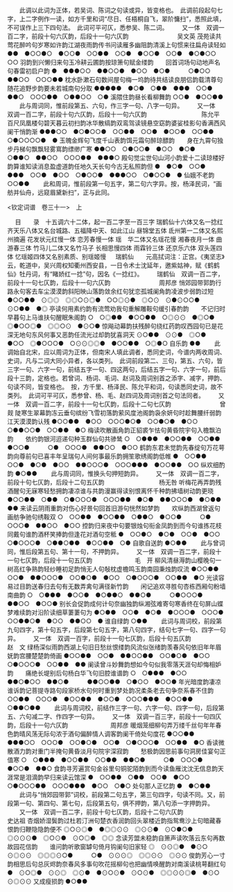 <!-- { "loadSidebar": true } -->
   　　此调以此词为正体，若吴词、陈词之句读或异，皆变格也。　此调前段起句七字，上二字例作一读，如方千里和词“尽日、任梧桐自飞，翠阶慵扫”，悉照此填，不可误作上三下四句法。　此词可平可仄，悉参吴、陈二词。 
　　又一体　双调一百二字，前段十句六仄韵，后段十一句六仄韵　　　　　　　　吴文英
茂苑读共莺花醉吟句岁寒如许韵江湖夜雨韵传书问读雁多幽阻韵清溪上句惯来往扁舟读轻如
●●　●○○●○　●○○●　○○●●　○○●　●○○●　○○●　●○●○○　○○
羽韵到兴懒归来句玉冷耕云圃韵按琼箫句赋金缕韵　　回首词场句动地声名句春雷初启户韵
●　●●●○○　●●○○●　●○○　●○●　　　○●○○　●●○○　○○○●●
枕水卧漱石句数间屋句梅一坞韵待共结读良朋侣韵载清尊句随花追野步韵要未若城南句分取
●●●●●　●○●　○●●　●●●　○○●　●●○　○○○●●　○●●○○　○●
溪隈住韵昼长看柳舞韵
○○●　●○○●●
   　　此与周词同，惟前段第五、六句，作三字一句、八字一句异。 
　　又一体　双调一百二字，前段十句六仄韵，后段十一句六仄韵　　　　　　　　　陈允平
百尺凤凰楼句碧天暮云初扫韵冰华散缟韵双鸾驾读镜悬空窈韵婆娑桂影句香满西风阑干悄韵渐
●●●○○　●○●○○●　○○●●　○○●　●○○●　○○●●　○●○○○○●　●
玉魄金辉句飞度千山表韵饵元霜句醉琼醥韵　　身在九霄句独步丹梯句飘飘轻雾窵韵缥缈广寒
●●○○　○●○○●　●○○　●○●　　　○●●○　●●○○　○○○●●　●●●○
殿句觉尘世句山河小韵爱十二读琼楼好韵算谁知读消息盈虚道韵任地久天长句今古无私照韵但
●　●○●　○○●　●●●　○○●　●○○　○●○○●　●●●○○　○●○○●　●
仙娥不老韵
○○●●
   　　此和周词，惟前段第一句五字，第二句六字异。按，杨泽民词，“画舫并仙舟，远窥眉黛新扫”，正与此同。 

<钦定词谱　卷三十一>　上

　
目　　录　十五调六十二体，起一百二字至一百三字
瑞鹤仙十六体又名一捻红
齐天乐八体又名台城路、五福降中天、如此江山
昼锦堂五体
氐州第一二体又名熙州摘遍
花发状元红慢一体
恋芳春慢一体
瑶　华二体又名瑶花慢
湘春夜月一体
曲游春三体
竹马儿二体又名竹马子
长相思慢四体
雨霖铃三体
还京乐六体
双头莲四体
忆瑶姬四体又名别素质、别瑶姬慢
　
瑞鹤仙　　元高拭词注：正宫。《夷坚志》云，乾道中，吴兴周权知衢州西安县，一日令术士沈延年，邀紫姑神，赋《鹤鹤仙》牡丹词，有“睹娇红一捻”句，因名《一捻红》。
　　瑞鹤仙　双调一百二字，前段十一句七仄韵，后段十一句六仄韵　　　　　　　　周邦彦
悄郊园带郭韵行路永句客去车尘漠漠韵斜阳映山落韵敛余红句犹恋孤城阑角韵凌波步弱韵过短
●○○●●　⊙◎◎　◎◎○⊙◎●　○○◎⊙●　◎○⊙　⊙●⊙○○●　⊙○●●　●◎
亭读何用素约韵有流莺劝我句重解雕鞍句缓引春酌韵　　不记归时早暮句上马谁扶句醒眠朱阁韵
○　○◎●●　●○○●●　○◎⊙⊙　●◎○●　　　◎●○○◎●　◎◎○⊙　●⊙○●
惊飚动幕韵扶残醉句绕红药韵叹西园句已是花深无地句东风何事又恶韵任流光过却韵犹喜洞天
⊙○●●　⊙⊙●　◎○●　●○○　◎●○○○●　○⊙⊙◎◎●　●○○●●　○◎●○
自乐韵
●● 
   　　此调始自北宋，应以周词为正体，但南宋人填此调者，悉同史词，今谱内两收周词、史词，凡与二词大同小异者，各以类列。　此词前段第二、三句，第五、六句，皆三字一句、六字一句，前结五字一句、四这两句，后结五字一句、六字一句，前后段十三韵，定格也。若曾词、杨词、毛词、赵词及周词别首之添字、减字，押韵、句读不同，皆变格也。　按，方千里、杨泽民、陈允平和词，句读悉同史词，故不类列。　此词可平可仄，悉参曾、杨、毛、赵四词及周词别首之句法同者。 
　　又一体　双调一百二字，前段十一句七仄韵，后段十二句七仄韵　　　　　　　　曾　觌
陡寒生翠幕韵冻云垂句缤纷飞雪初落韵萦风度池阁韵袅余妍句时趁舞腰纤弱韵江天漠漠韵认残
●○○●●　●○○　○○○●○●　○○●○●　●○○　○●●○○●　○○●●　●○
梅读吹散画角韵正貂裘乍怯句黄昏院宇句入檐飘泊韵　　依约韵银河迢递句种玉群仙句共骖鸶
○　○●●●　●○○●●　○○●●　●○○●　　　○●　○○○●　●●○○　●○○
鹤韵东君未觉韵先春绽句万花萼韵向尊前句已喜丰年呈瑞句人间何事最乐韵拥笙歌绣阁韵低帷
●　○○●●　○○●　●○●　●○○　●●○○○●　○○○●●●　●○○●●　○○
纵欢细酌韵
●○●●
   　　此与周词同，惟换头句押短韵异。 
　　又一体　双调一百二字，前段十句七仄韵，后段十二句五仄韵　　　　　　　　　杨无咎
听梅花再弄韵残酒醒句无寐寒轻愁拥韵凄凉谁与共韵漫赢得读别恨离怀千种韵拂墙树动韵更晓
●○○●●　○●●　○●○○○●　○○○●●　●○●　●●○○○●　●○●●　●●
来读云阴雨重韵对伤心好景句回首旧游句恍然如梦韵　　欢纵韵西湖曾返句画舫争驰句绣鞍双
○　○○●●　●○○●●　○●●○　●○○●　　　○●　○○○●　●●○○　●○○
控韵归来夜中句要银烛句衔金凤韵到而今句谁拣花枝同戴句谁酌酒杯笑捧韵但逢花对酒句空秪
●　○○●○　●○●　○○●　●○○　○●○○○●　○●●○●●　●○○●●　○●
自歌自送韵
●○●●
   　　此与曾词同，惟后段第五句、第十一句，不押韵异。 
　　又一体　双调一百二字，前段十一句七仄韵，后段十一句五仄韵　　　　　　　毛　开
柳风清昼溽韵山樱晚句一树高红争熟韵轻纱睡初足韵悄无人句敧枕虚檐鸣玉韵南园秉烛韵叹流
●○○●●　○○●　●●○○○●　○○●○●　●○○　○●○○○●　○○●●　●○
光读容易过目韵送春归去句有无数弄禽句满径新竹韵　　闲记追欢寻胜句杏栋西厢句粉墙南曲韵
○　○●●●　●○○●　●○●●○　●●○●　　　○●○○○●　●●○○　●○○●
别长会促韵成何计句奈幽独韵纵湘弦难寄句寒香终在句屏山蝶梦难续韵对沿阶读细草萋萋句为
●○●●　○○●　●○●　●○○○●　○○○●　○○●●○●　●○○　●●○○　●
谁自绿韵
○●●
   　　此词与周词校，前段第九句四字，第十句五字，后段第七句五字，第八句四字，结句七字一句、四字一句异。 
　　又一体　双调一百字，前段十一句七仄韵，后段十句五仄韵　　　　　　　　　赵　文
绿杨深似雨韵西湖上句旧日愁丝恨缕韵风流似张绪韵羡春风句依旧年年眉妩韵宫腰楚楚韵倚画
●○○●●　○○●　●●○○●●　○○●○●　●○○　○●○○○●　○○●●　●●
阑读曾斗妙舞韵想如今句似我零落天涯句却悔相妒韵　　痛绝长堤别后句杨白华飞句旧腔谁谱韵
○　○●●●　●○○　●●○●○○　●●○●　　　●●○○●●　○●○○　●○○●
年光暗度韵凄凉谁诉韵记菩提寺路句段家桥水句何时重到梦处韵况柔条老去句争奈系春不住韵
○○●●　○○○●　●○○●●　●○○●　○○○●●●　●○○●●　○●●○●●
   　　此词与周词校，前结作三字一句、六字一句、四字一句，后段第五、六句减二字、作四字一句异。 
　　又一体　双调一百三字，前段十一句四仄韵，后段十一句六仄韵　　　　　　　周邦彦
暖烟笼细柳句弄万缕千丝句年年春色韵晴风荡无际句浓于酒句偏醉情人调客韵阑干倚处句度花
●○○●●　●●●○○　○○○●　○○●○●　○○●　○●○○○●　○○●●　●○
香读微散酒力韵对重门半掩句黄昏淡月句院宇深寂韵　　愁极韵因思前事句洞房佳宴句正值寒
○　○●●●　●○○●●　○○●●　●●○●　　　○●　○○○●　●○○●　●●○
食韵寻芳遍赏句金谷里句铜驼陌韵到而今读鱼雁沈沈无信息韵天涯常是泪滴韵早归来读云馆深
●　○○●●　○●●　○○●　●○○　○●○○○●●　○○○●●●　●○○　○●○
处句那人正忆韵
●　●○●● 
   　　此词与“悄郊园带郭”词校，前段第二句五字，第三句四字，句读不同。又，前段第一句、第四句、第七句，后段第五句，俱不押韵，第八句添一字押韵异。 
　　又一体　双调一百二字，前段十句七仄韵，后段十二句六仄韵　　　　　　　　史达祖
杏烟娇湿鬓韵过杜若汀洲句楚衣香润韵回头翠楼近韵指鸳鸯沙上句暗藏春恨韵归鞭隐隐韵便不
◎○⊙◎●　●◎◎⊙⊙　◎⊙⊙●　⊙○●○●　◎⊙⊙⊙●　◎○⊙●　⊙○◎●　◎◎
念读芳盟未稳韵自箫声读吹落云东句再数故园花信韵　　谁问韵听歌窗罅句倚月钩阑句旧家轻
◎　⊙⊙◎●　●⊙○　⊙◎⊙⊙　◎◎◎⊙○●　　　○●　⊙⊙⊙◎　◎◎⊙⊙　◎⊙⊙
俊韵芳心一寸韵相思后句总灰烬韵奈春风多事句吹花摇柳句也把幽情唤醒韵对南溪读桃萼翻红句
●　⊙○◎●　⊙⊙◎　◎⊙●　●⊙○⊙●　⊙○⊙●　◎◎⊙⊙◎●　●⊙○　⊙◎⊙⊙
又成瘦损韵
●○●●
